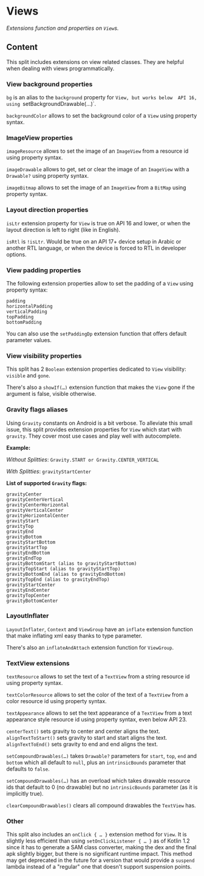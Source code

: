 # Views

*Extensions function and properties on `View`s.*

## Content

This split includes extensions on view related classes. They are helpful when
dealing with views programmatically.

### View background properties

`bg` is an alias to the `background` property for `View, but works below 
API 16, using `setBackgroundDrawable(…)`.

`backgroundColor` allows to set the background color of a `View` using
property syntax.

### ImageView properties

`imageResource` allows to set the image of an `ImageView` from a resource id
using property syntax.

`imageDrawable` allows to get, set or clear the image of an `ImageView` with
a `Drawable?` using property syntax.

`imageBitmap` allows to set the image of an `ImageView` from a `BitMap`
using property syntax.

### Layout direction properties

`isLtr` extension property for `View` is true on API 16 and lower, or when
the layout direction is left to right (like in English).

`isRtl` is `!isLtr`. Would be true on an API 17+ device setup in Arabic or
another RTL language, or when the device is forced to RTL in developer options.

### View padding properties

The following extension properties allow to set the padding of a `View` using
property syntax:

```
padding
horizontalPadding
verticalPadding
topPadding
bottomPadding
```

You can also use the `setPaddingDp` extension function that offers default
parameter values.

### View visibility properties

This split has 2 `Boolean` extension properties dedicated to `View`
visibility: `visible` and `gone`.

There's also a `showIf(…)` extension function that makes the `View` gone if
the argument is false, visible otherwise.

### Gravity flags aliases

Using `Gravity` constants on Android is a bit verbose.
To alleviate this small issue, this split provides extension properties for
`View` which start with `gravity`. They cover most use cases and play well
with autocomplete.

**Example:**

*Without Splitties*: `Gravity.START or Gravity.CENTER_VERTICAL`

*With Splitties*: `gravityStartCenter`

**List of supported `Gravity` flags:**
```
gravityCenter
gravityCenterVertical
gravityCenterHorizontal
gravityVerticalCenter
gravityHorizontalCenter
gravityStart
gravityTop
gravityEnd
gravityBottom
gravityStartBottom
gravityStartTop
gravityEndBottom
gravityEndTop
gravityBottomStart (alias to gravityStartBottom)
gravityTopStart (alias to gravityStartTop)
gravityBottomEnd (alias to gravityEndBottom)
gravityTopEnd (alias to gravityEndTop)
gravityStartCenter
gravityEndCenter
gravityTopCenter
gravityBottomCenter
```

### LayoutInflater

`LayoutInflater`, `Context` and `ViewGroup` have an `inflate` extension
function that make inflating xml easy thanks to type parameter.

There's also an `inflateAndAttach` extension function for `ViewGroup`.

### TextView extensions

`textResource` allows to set the text of a `TextView` from a string resource
id using property syntax.

`textColorResource` allows to set the color of the text of a `TextView` from
a color resource id using property syntax.

`textAppearance` allows to set the text appearance of a `TextView` from a
text appearance style resource id using property syntax, even below API 23.

`centerText()` sets gravity to center and center aligns the text.
`alignTextToStart()` sets gravity to start and start aligns the text.
`alignTextToEnd()` sets gravity to end and end aligns the text.

`setCompoundDrawables(…)` takes `Drawable?` parameters for `start`, `top`,
`end` and `bottom` which all default to `null`, plus an `intrinsicBounds`
parameter that defaults to `false`.

`setCompoundDrawables(…)` has an overload which takes drawable resource ids
that default to 0 (no drawable) but no `intrinsicBounds` parameter (as it is
implicitly true).

`clearCompoundDrawables()` clears all compound drawables the `TextView` has.

### Other

This split also includes an `onClick { … }` extension method for `View`. It
is slightly less efficient than using `setOnClickListener { … }` as of Kotlin
1.2 since it has to generate a SAM class converter, making the dex and the
final apk slightly bigger, but there is no significant runtime impact. This
method may get deprecated in the future for a version that would provide a
`suspend` lambda instead of a "regular" one that doesn't support suspension
points.
